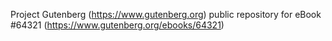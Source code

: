 Project Gutenberg (https://www.gutenberg.org) public repository for
eBook #64321 (https://www.gutenberg.org/ebooks/64321)
